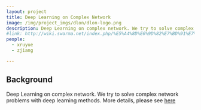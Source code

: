 ```yaml
---
layout: project
title: Deep Learning on Complex Network
image: /img/project_imgs/dlon/dlon-logo.png
description: Deep Learning on complex network. We try to solve complex network problems with deep learning methods.
#link: http://wiki.swarma.net/index.php/%E5%A4%8D%E6%9D%82%E7%BD%91%E7%BB%9C%E5%88%86%E7%B1%BB%E5%99%A8
people:
  - xruyue
  - zjiang

---
```


## Background
Deep Learning on complex network. We try to solve complex network problems with deep learning methods. More details, please see [here](http://wiki.swarma.net/index.php/%E5%A4%8D%E6%9D%82%E7%BD%91%E7%BB%9C%E5%88%86%E7%B1%BB%E5%99%A8)

